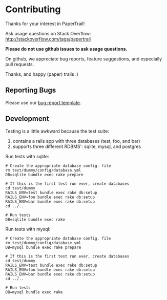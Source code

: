# Contributing

Thanks for your interest in PaperTrail!

Ask usage questions on Stack Overflow:
http://stackoverflow.com/tags/papertrail

**Please do not use github issues to ask usage questions.**

On github, we appreciate bug reports, feature
suggestions, and especially pull requests.

Thanks, and happy (paper) trails :)

## Reporting Bugs

Please use our [bug report template][1].

## Development

Testing is a little awkward because the test suite:

1. contains a rails app with three databases (test, foo, and bar)
1. supports three different RDBMS': sqlite, mysql, and postgres

Run tests with sqlite:

```
# Create the appropriate database config. file
rm test/dummy/config/database.yml
DB=sqlite bundle exec rake prepare

# If this is the first test run ever, create databases
cd test/dummy
RAILS_ENV=test bundle exec rake db:setup
RAILS_ENV=foo bundle exec rake db:setup
RAILS_ENV=bar bundle exec rake db:setup
cd ../..

# Run tests
DB=sqlite bundle exec rake
```

Run tests with mysql:

```
# Create the appropriate database config. file
rm test/dummy/config/database.yml
DB=mysql bundle exec rake prepare

# If this is the first test run ever, create databases
cd test/dummy
RAILS_ENV=test bundle exec rake db:setup
RAILS_ENV=foo bundle exec rake db:setup
RAILS_ENV=bar bundle exec rake db:setup
cd ../..

# Run tests
DB=mysql bundle exec rake
```

[1]: https://github.com/airblade/paper_trail/blob/master/doc/bug_report_template.rb

